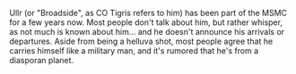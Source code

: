 Ullr (or "Broadside", as CO Tigris refers to him) has been part of the MSMC for a few years now. Most people don't talk about him, but rather whisper, as not much is known about him… and he doesn't announce his arrivals or departures. Aside from being a helluva shot, most people agree that he carries himself like a military man, and it's rumored that he's from a diasporan planet. 